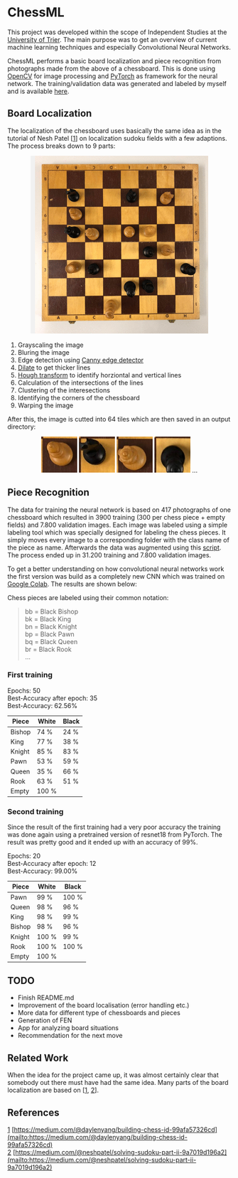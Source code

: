 # ChessML

This project was developed within the scope of Independent Studies at the [University of Trier](https://www.uni-trier.de/). The main purpose was to get an overview of current machine learning techniques and especially Convolutional Neural Networks.

ChessML performs a basic board localization and piece recognition from photographs made from the above of a chessboard. This is done using [OpenCV](https://opencv.org/) for image processing and [PyTorch](https://pytorch.org/) as framework for the neural network. The training/validation data was generated and labeled by myself and is available [here](https://drive.google.com/file/d/1TKDfcIpuD7qyaxXSBfxeuh4S9vQa653_/view?usp=sharing).

## Board Localization

The localization of the chessboard uses basically the same idea as in the tutorial of Nesh Patel [[1]] on localization sudoku fields with a few adaptions. The process breaks down to 9 parts:

<p align="center">
  <img src="misc/images/animation.gif" width="400px" height="400px" alt="Animation">
</p>

1. Grayscaling the image
2. Bluring the image
3. Edge detection using [Canny edge detector](https://en.wikipedia.org/wiki/Canny_edge_detector)
4. [Dilate](https://docs.opencv.org/2.4/modules/imgproc/doc/filtering.html?highlight=dilate#dilate) to get thicker lines
5. [Hough transform](https://en.wikipedia.org/wiki/Hough_transform) to identify horziontal and vertical lines
6. Calculation of the intersections of the lines
7. Clustering of the interesections
8. Identifying the corners of the chessboard
9. Warping the image

After this, the image is cutted into 64 tiles which are then saved in an output directory:

<p align="center">
  <img src="misc/images/1.jpg">
  <img src="misc/images/2.jpg">
  <img src="misc/images/3.jpg">
  <img src="misc/images/4.jpg">
  ...
</p>

## Piece Recognition

The data for training the neural network is based on 417 photographs of one chessboard which resulted in 3900 training (300 per chess piece + empty fields) and 7.800 validation images. Each image was labeled using a simple labeling tool which was specially designed for labeling the chess pieces. It simply moves every image to a corresponding folder with the class name of the piece as name. Afterwards the data was augmented using this [script](data/data_augmention.py). The process ended up in 31.200 training and 7.800 validation images.

To get a better understanding on how convolutional neural networks work the first version was build as a completely new CNN which was trained on [Google Colab](https://colab.research.google.com/). The results are shown below:

Chess pieces are labeled using their common notation:

> bb = Black Bishop<br>
> bk = Black King<br>
> bn = Black Knight<br>
> bp = Black Pawn<br>
> bq = Black Queen<br>
> br = Black Rook<br>
> ...

### First training

Epochs: 50<br>
Best-Accuracy after epoch: 35<br>
Best-Accuracy: 62.56%

Piece  | White | Black
------ | ----- | -----
Bishop | 74 %  | 24 %
King   | 77 %  | 38 %
Knight | 85 %  | 83 %
Pawn   | 53 %  | 59 %
Queen  | 35 %  | 66 %
Rook   | 63 %  | 51 %
Empty  | 100 %

### Second training

Since the result of the first training had a very poor accuracy the training was done again using a pretrained version of resnet18 from PyTorch. The result was pretty good and it ended up with an accuracy of 99%.

Epochs: 20<br>
Best-Accuracy after epoch: 12<br>
Best-Accuracy: 99.00%

Piece  | White  | Black
------ | ------ | ------
Pawn   | 99 \%  | 100 \%
Queen  | 98 \%  | 96 \%
King   | 98 \%  | 99 \%
Bishop | 98 \%  | 96 \%
Knight | 100 \% | 99 \%
Rook   | 100 \% | 100 \%
Empty  | 100 \%

## TODO

- Finish README.md
- Improvement of the board localisation (error handling etc.)
- More data for different type of chessboards and pieces
- Generation of FEN
- App for analyzing board situations
- Recommendation for the next move

## Related Work

When the idea for the project came up, it was almost certainly clear that somebody out there must have had the same idea. Many parts of the board localization are based on [[1], [2]].

## References

[1] [https://medium.com/@daylenyang/building-chess-id-99afa57326cd](mailto:https://medium.com/@daylenyang/building-chess-id-99afa57326cd)<br>
[2] [https://medium.com/@neshpatel/solving-sudoku-part-ii-9a7019d196a2](mailto:https://medium.com/@neshpatel/solving-sudoku-part-ii-9a7019d196a2)

[1]: https://medium.com/@daylenyang/building-chess-id-99afa57326cd
[2]: https://medium.com/@neshpatel/solving-sudoku-part-ii-9a7019d196a2
